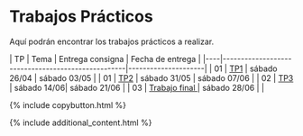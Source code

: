 # Trabajos Prácticos

Aquí podrán encontrar los trabajos prácticos a realizar.

| TP | Tema                                              | Entrega consigna | Fecha de entrega    |
|----|---------------------------------------------------|---------------------|
| 01 | [TP1](./tp1.md)                    | sábado 26/04 | sábado 03/05 |
| 01 | [TP2](./tp2.md)                    | sábado 31/05 | sábado 07/06 |
| 02 | [TP3 ](./tp3.md) | sábado 14/06| sábado 21/06 |
| 03 | [Trabajo final ](./trabajofinal.md) | sábado 28/06 | |


{% include copybutton.html %}

{% include additional_content.html %}
